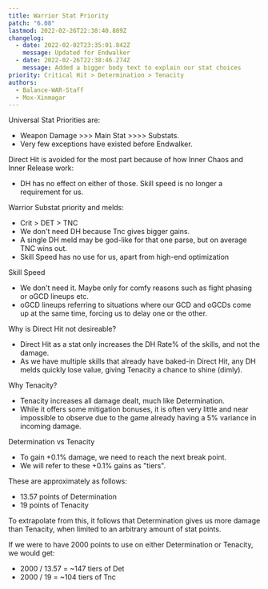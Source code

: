 ```yaml
---
title: Warrior Stat Priority
patch: "6.08"
lastmod: 2022-02-26T22:38:40.889Z
changelog:
  - date: 2022-02-02T23:35:01.842Z
    message: Updated for Endwalker
  - date: 2022-02-26T22:38:46.274Z
    message: Added a bigger body text to explain our stat choices
priority: Critical Hit > Determination > Tenacity
authors:
  - Balance-WAR-Staff
  - Mox-Xinmagar
---
```

Universal Stat Priorities are:  
* Weapon Damage >>> Main Stat >>>> Substats.  
* Very few exceptions have existed before Endwalker.  

Direct Hit is avoided for the most part because of how Inner Chaos and Inner Release work:   
* DH has no effect on either of those. Skill speed is no longer a requirement for us.  

Warrior Substat priority and melds:  
* Crit > DET > TNC
* We don't need DH because Tnc gives bigger gains.
* A single DH meld may be god-like for that one parse, but on average TNC wins out.
* Skill Speed has no use for us, apart from high-end optimization

Skill Speed
* We don't need it. Maybe only for comfy reasons such as fight phasing or oGCD lineups etc.
* oGCD lineups referring to situations where our GCD and oGCDs come up at the same time, forcing us to delay one or the other.

Why is Direct Hit not desireable?  

* Direct Hit as a stat only increases the DH Rate% of the skills, and not the damage.
* As we have multiple skills that already have baked-in Direct Hit, any DH melds quickly lose value, giving Tenacity a chance to shine (dimly).

Why Tenacity?
* Tenacity increases all damage dealt, much like Determination.  
* While it offers some mitigation bonuses, it is often very little and near impossible to observe due to the game already having a 5% variance in incoming damage.

Determination vs Tenacity  
* To gain +0.1% damage, we need to reach the next break point.   
* We will refer to these +0.1% gains as "tiers".  



These are approximately as follows:
* 13.57 points of Determination
* 19 points of Tenacity


To extrapolate from this, it follows that Determination gives us more damage than Tenacity, when limited to an arbitrary amount of stat points.  



If we were to have 2000 points to use on either Determination or Tenacity, we would get:
* 2000 / 13.57 = ~147 tiers of Det
* 2000 / 19 = ~104 tiers of Tnc